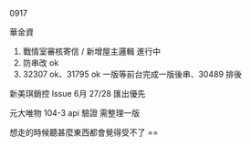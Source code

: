 0917

華金資

1. 戰情室審核寄信 / 新增屋主邏輯 進行中
2. 防串改 ok
3. 32307 ok、31795 ok 一版等前台完成一版後串、30489 排後

新美琪銷控 Issue 6月 27/28 匯出優先

元大唯物 104-3 api 驗證 需整理一版
















想走的時候聽甚麼東西都會覺得受不了 ==
